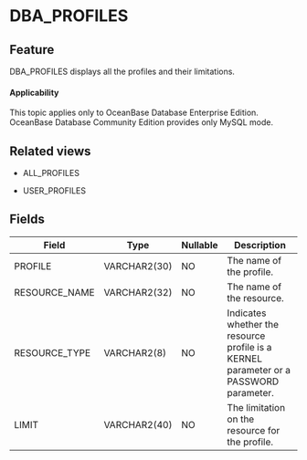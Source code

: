 DBA_PROFILES
=================================

Feature
-----------

DBA_PROFILES displays all the profiles and their limitations.


<main id="notice" >
    <h4>Applicability</h4>
    <p>This topic applies only to OceanBase Database Enterprise Edition. OceanBase Database Community Edition provides only MySQL mode. </p>
  </main>

Related views
-------------

* ALL_PROFILES



* USER_PROFILES






Fields
-------------



| **Field**     | **Type**     | **Nullable** | **Description**                                                                       |
|---------------|--------------|--------------|---------------------------------------------------------------------------------------|
| PROFILE       | VARCHAR2(30) | NO           | The name of the profile.                                                              |
| RESOURCE_NAME | VARCHAR2(32) | NO           | The name of the resource.                                                             |
| RESOURCE_TYPE | VARCHAR2(8)  | NO           | Indicates whether the resource profile is a KERNEL parameter or a PASSWORD parameter. |
| LIMIT         | VARCHAR2(40) | NO           | The limitation on the resource for the profile.                                       |



